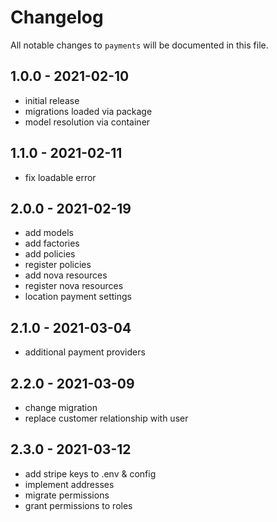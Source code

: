 # Changelog

All notable changes to `payments` will be documented in this file.

## 1.0.0 - 2021-02-10

- initial release
- migrations loaded via package
- model resolution via container

## 1.1.0 - 2021-02-11

- fix loadable error

## 2.0.0 - 2021-02-19

- add models
- add factories
- add policies
- register policies
- add nova resources
- register nova resources
- location payment settings

## 2.1.0 - 2021-03-04

- additional payment providers

## 2.2.0 - 2021-03-09

- change migration
- replace customer relationship with user

## 2.3.0 - 2021-03-12

- add stripe keys to .env & config
- implement addresses
- migrate permissions
- grant permissions to roles
